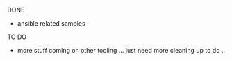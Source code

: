 DONE 
- ansible related samples 

TO DO
- more stuff coming on other tooling ... just need more cleaning up to do .. 
